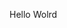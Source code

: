 Hello Wolrd

























































































































































































































































































































































































































































































































































































































































































































































































































































































































































































































































































































































































































































































































































































































































































































































































































































































































































































































































































































































































































































































































































































































































































































































































































































































































































































































































































































































































































































































































































































































































